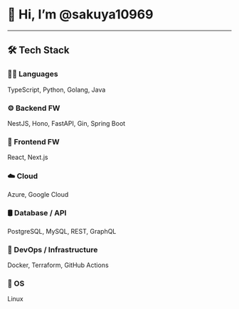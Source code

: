 # 👋 Hi, I’m @sakuya10969

---

## 🛠 Tech Stack

### 🧑‍💻 Languages  
TypeScript, Python, Golang, Java  

### ⚙️ Backend FW  
NestJS, Hono, FastAPI, Gin, Spring Boot  

### 🎨 Frontend FW  
React, Next.js  

### ☁️ Cloud  
Azure, Google Cloud  

### 🛢️ Database / API  
PostgreSQL, MySQL, REST, GraphQL  

### 🔧 DevOps / Infrastructure  
Docker, Terraform, GitHub Actions  

### 🐧 OS  
Linux

